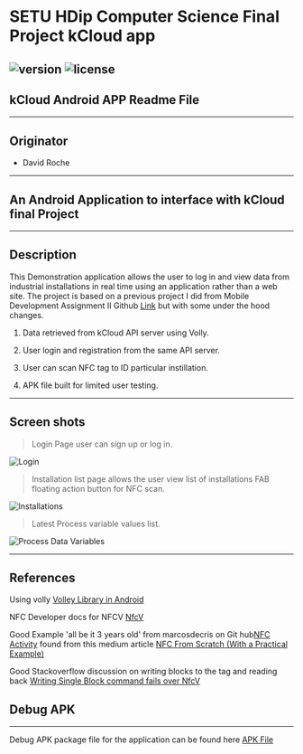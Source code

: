 # SETU HDip Computer Science  Final Project kCloud app

![version](https://img.shields.io/badge/version-1.01.24079-blue.svg)
![license](https://img.shields.io/badge/license-MIT-blue.svg)
---

## kCloud Android APP Readme File

---

## Originator

- David Roche

---

## An Android Application to interface with kCloud final Project  

---

## Description

This Demonstration application allows the user to log in and view data from industrial installations in real time using an application rather than a web site.
The project is based on a previous project I did from Mobile Development Assignment II Github [Link](https://github.com/RocheDJ/DataViewLogger/tree/Assignment-II) but with some under the hood changes.

1) Data retrieved from kCloud API server using Volly.

2) User login and registration from the same API server.

3) User can scan NFC tag to ID particular instillation.

4) APK file built for limited user testing.

---

## Screen shots

> Login Page user can sign up or log in.

![Login][image1]

> Installation list page allows the user view list of installations FAB floating action button for NFC scan.

![Installations][image2]

> Latest Process variable values list.

![Process Data Variables][image3]

---

## References

Using volly [Volley Library in Android](https://www.geeksforgeeks.org/volley-library-in-android/)

NFC Developer docs for NFCV [NfcV](https://developer.android.com/reference/android/nfc/tech/NfcV)

Good Example 'all be it 3 years old'  from marcosdecris on Git hub[NFC Activity](https://github.com/marcosdecris/Nfc_desde_cero/blob/master/app/src/main/java/com/marcos/nfctutorial/BeamActivity.kt) found from this medium article [NFC From Scratch (With a Practical Example)](https://medium.com/flux-it-thoughts/nfc-from-scratch-with-a-practical-example-ce0c7995595b)

Good Stackoverflow discussion on writing blocks to the tag and reading back [Writing Single Block command fails over NfcV](https://stackoverflow.com/questions/55856674/writing-single-block-command-fails-over-nfcv)


## Debug APK 

---
Debug APK package file for the application can be found here [APK File](./app-kcloud.apk)

[image1]: ./images/login.jpg

[image2]: ./images/installations.jpg

[image3]: ./images/pvo.jpg